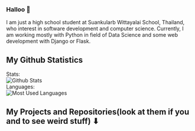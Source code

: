 ### Halloo 👋
I am just a high school student at Suankularb Wittayalai School, Thailand, who interest in software development and computer science. Currently, I am working mostly with Python in field of Data Science and some web development with Django or Flask.
<!--
**Jimmy-Tempest/Jimmy-Tempest** is a ✨ _special_ ✨ repository because its `README.md` (this file) appears on your GitHub profile.


### More about me
- 🔭 I’m currently working on ![GitHub](https://img.shields.io/badge/-GitHub-181717?style=flat-square&logo=github) ![VS Code](https://img.shields.io/badge/-VS%20Code-blue?style=flat-square&logo=visual-studio-code) ![Python](https://img.shields.io/badge/-Python-yellow?style=flat-square&logo=Python)
- 🌱 I’m currently learning ![Tensorflow](https://img.shields.io/badge/DL-Tensorflow-yellow?style=flat-square&logo=github) ![Django](https://img.shields.io/badge/-Django-green?style=flat-square&logo=github)
- 📫 How to reach me: ![Discord](https://img.shields.io/badge/-Jimmy_Tempest%233197-black?style=flat-square&logo=Discord) 
- ⚡ Fun fact: PHP is weird
-->
## My Github Statistics
Stats: <br>
![Github Stats](https://github-readme-stats.vercel.app/api?username=Jimmy-Tempest&count_private=true&show_icons=true&include_all_commits=true&theme=dark) <br>
Languages: <br>
![Most Used Languages](https://github-readme-stats.vercel.app/api/top-langs/?username=Jimmy-Tempest&hide=TeX&layout=compact&theme=dark)

## My Projects and Repositories(look at them if you and to see weird stuff) ⬇
